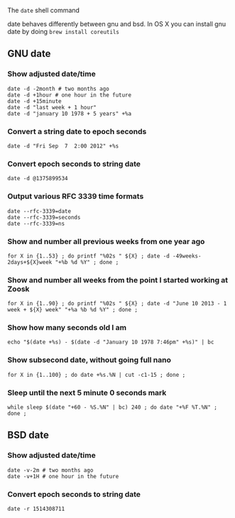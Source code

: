 The `date` shell command

date behaves differently between gnu and bsd. In OS X you can install gnu date by doing `brew install coreutils`

## GNU date

### Show adjusted date/time

```
date -d -2month # two months ago
date -d +1hour # one hour in the future
date -d +15minute
date -d "last week + 1 hour"
date -d "january 10 1978 + 5 years" +%a
```

### Convert a string date to epoch seconds

```
date -d "Fri Sep  7  2:00 2012" +%s
```

### Convert epoch seconds to string date

```
date -d @1375899534
```

### Output various RFC 3339 time formats

```
date --rfc-3339=date
date --rfc-3339=seconds
date --rfc-3339=ns
```

### Show and number all previous weeks from one year ago

```
for X in {1..53} ; do printf "%02s " ${X} ; date -d -49weeks-2days+${X}week "+%b %d %Y" ; done ;
```

### Show and number all weeks from the point I started working at Zoosk

```
for X in {1..90} ; do printf "%02s " ${X} ; date -d "June 10 2013 - 1 week + ${X} week" "+%a %b %d %Y" ; done ;
```

### Show how many seconds old I am

```
echo "$(date +%s) - $(date -d "January 10 1978 7:46pm" +%s)" | bc
```

### Show subsecond date, without going full nano

```
for X in {1..100} ; do date +%s.%N | cut -c1-15 ; done ;
```

### Sleep until the next 5 minute 0 seconds mark

```
while sleep $(date "+60 - %S.%N" | bc) 240 ; do date "+%F %T.%N" ; done ;
```

## BSD date

### Show adjusted date/time

```
date -v-2m # two months ago
date -v+1H # one hour in the future
```

### Convert epoch seconds to string date

```
date -r 1514308711
```
